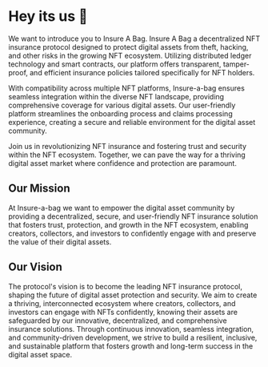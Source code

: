 # Hey its us 👋

We want to introduce you to Insure A Bag. Insure A Bag a decentralized NFT insurance protocol designed to protect digital assets from theft, hacking, and other risks in the growing NFT ecosystem. Utilizing distributed ledger technology and smart contracts, our platform offers transparent, tamper-proof, and efficient insurance policies tailored specifically for NFT holders.

With compatibility across multiple NFT platforms, Insure-a-bag ensures seamless integration within the diverse NFT landscape, providing comprehensive coverage for various digital assets. Our user-friendly platform streamlines the onboarding process and claims processing experience, creating a secure and reliable environment for the digital asset community.

Join us in revolutionizing NFT insurance and fostering trust and security within the NFT ecosystem. Together, we can pave the way for a thriving digital asset market where confidence and protection are paramount.

## Our Mission

At Insure-a-bag we want to empower the digital asset community by providing a decentralized, secure, and user-friendly NFT insurance solution that fosters trust, protection, and growth in the NFT ecosystem, enabling creators, collectors, and investors to confidently engage with and preserve the value of their digital assets.

## Our Vision

The protocol's vision is to become the leading NFT insurance protocol, shaping the future of digital asset protection and security. We aim to create a thriving, interconnected ecosystem where creators, collectors, and investors can engage with NFTs confidently, knowing their assets are safeguarded by our innovative, decentralized, and comprehensive insurance solutions. Through continuous innovation, seamless integration, and community-driven development, we strive to build a resilient, inclusive, and sustainable platform that fosters growth and long-term success in the digital asset space.
